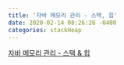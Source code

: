 ```yaml
---
title: '자바 메모리 관리 - 스택, 힙'
date: 2020-02-14 08:26:28 -0400
categories: stackHeap
---
```


[자바 메모리 관리 - 스택 & 힙](https://yaboong.github.io/java/2018/05/26/java-memory-management/)
